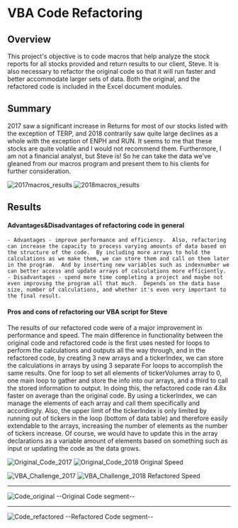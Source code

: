 # VBA Code Refactoring

## Overview

This project's objective is to code macros that help analyze the stock reports for all stocks provided and return results to our client, Steve. It is also necessary to refactor the original code so that it will run faster and better accommodate larger sets of data.  Both the original, and the refactored code is included in the Excel document modules.

## Summary

2017 saw a significant increase in Returns for most of our stocks listed with the exception of TERP, and 2018 contrarily saw quite large declines as a whole with the exception of ENPH and RUN.  It seems to me that these stocks are quite volatile and I would not recommend them.  Furthermore, I am not a financial analyst, but Steve is!  So he can take the data we've gleaned from our macros program and present them to his clients for further consideration. 

![2017macros_results](https://user-images.githubusercontent.com/100544761/160896380-de4c1d47-b6a1-40e9-aa89-50cbe445adbb.png) ![2018macros_results](https://user-images.githubusercontent.com/100544761/160896387-284a8be2-26f2-471c-a4bc-7da0a95b225d.png)

## Results

#### Advantages&Disadvantages of refactoring code in general
    - Advantages - improve performance and efficiency.  Also, refactoring can increase the capacity to process varying amounts of data based on the structure of the code.  By including more arrays to hold the calculations as we make them, we can store them and call on them later in the program.  And by inserting new variables such as indexnumber we can better access and update arrays of calculations more efficiently.
    - Disadvantages - spend more time completing a project and maybe not even improving the program all that much.  Depends on the data base size, number of calculations, and whether it's even very important to the final result.

#### Pros and cons of refactoring our VBA script for Steve
  The results of our refactored code were of a major improvement in performance and speed.  The main difference in functionality between the original code and refactored code is the first uses nested for loops to perform the calculations and outputs all the way through, and in the refactored code, by creating 3 new arrays and a tickerIndex, we can store the calculations in arrays by using 3 separate For loops to accomplish the same results. One for loop to set all elements of tickerVolumes array to 0, one main loop to gather and store the info into our arrays, and a third to call the stored information to output.  In doing this, the refactored code ran 4.8x faster on average than the original code.  By using a tickerIndex, we can manage the elements of each array and call them specifically and accordingly.  Also, the upper limit of the tickerIndex is only limited by running out of tickers in the loop (bottom of data table) and therefore easily extendable to the arrays, increasing the number of elements as the number of tickers increase.  Of course, we would have to update this in the array declarations as a variable amount of elements based on something such as input or updating the code as the data grows.

![Original_Code_2017](https://user-images.githubusercontent.com/100544761/160894650-591c4c46-8c75-421e-af3b-7cfb1351473e.png) ![Original_Code_2018](https://user-images.githubusercontent.com/100544761/160894664-1fbe4242-292f-4fa7-bfbe-ec364fdb3af0.png) Original Speed

 ![VBA_Challenge_2017](https://user-images.githubusercontent.com/100544761/160894668-7b79a937-583f-46f4-ae62-eb76e7b33a85.png) ![VBA_Challenge_2018](https://user-images.githubusercontent.com/100544761/160894682-a1b4d7a5-cc1a-46c3-98a9-a018d3e83fb7.png) Refactored Speed

-------------------------------------------------------------------------------------------------------------

![Code_original](https://user-images.githubusercontent.com/100544761/160899755-a7c9cfdc-5cd9-4606-bcd1-c0c81128ed0d.png) --Original Code segment--

-------------------------------------------------------------------------------------------------------------

![Code_refactored](https://user-images.githubusercontent.com/100544761/160899766-1b7070ba-0b89-4e1f-8541-6bcfc2a2d988.png) --Refactored Code segment--




